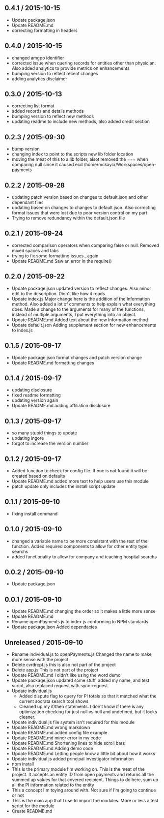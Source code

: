 ## 0.4.1 / 2015-10-15
  - Update package.json
  - Update README.md
  - correcting formatting in headers

## 0.4.0 / 2015-10-15
  - changed amgpo identifier
  - corrected issue when quering records for entities other than physician.  Also added analytics to provide metrics on enhancements
  - bumping version to reflect recent changes
  - adding analytics disclaimer

## 0.3.0 / 2015-10-13
  - correcting list format
  - added records and details methods
  - bumping version to reflect new methods
  - updating readme to include new methods, also added credit section

## 0.2.3 / 2015-09-30
  - bump version
  - changing index to point to the scripts new lib folder location
  - moving the meat of this to a lib folder, alsot removed the === when comparing null since it caused ecd /home/mckaycr/Workspaces/open-payments

## 0.2.2 / 2015-09-28
  - updating patch version based on changes to default.json and other dependant files
  - updating based on changes to changes to default.json.  Also correcting format issues that were lost due to poor version control on my part
  - Trying to remove redundancy within the default.json file

## 0.2.1 / 2015-09-24
  - corrected comparison operators when comparing false or null.  Removed mixed spaces and tabs
  - trying to fix some formatting issues...again
  - Update README.md
    Saw an error in the require()

## 0.2.0 / 2015-09-22
  - Update package.json
    updated version to reflect changes.  Also minor edit to the description.  Didn't like how it reads
  - Update index.js
    Major change here is the addition of the Information method.  Also added a lot of comments to help explain what everything does.  Made a change to the arguments for many of the functions, instead of multiple arguments, I put everything into an object.
  - Update README.md
    Added text about the new Information method
  - Update default.json
    Adding supplement section for new enhancements to index.js

## 0.1.5 / 2015-09-17
  - Update package.json
    format changes and patch version change
  - Update README.md
    formatting changes

## 0.1.4 / 2015-09-17
  - updating disclosure
  - fixed readme formatting
  - updating version again
  - Update README.md
    adding affiliation disclosure

## 0.1.3 / 2015-09-17
  - so many stupid things to update
  - updating ingore
  - forgot to increase the version number

## 0.1.2 / 2015-09-17
  - Added function to check for config file. If one is not found it will be created based on defaults
  - Update README.md
    added more text to help users use this module
  - patch update only includes the install script update

## 0.1.1 / 2015-09-10
  - fixing install command

## 0.1.0 / 2015-09-10
  - changed a variable name to be more consistant with the rest of the function.
    Added required components to allow for other entity type searchs
  - added functionality to allow for company and teaching hospital searchs

## 0.0.2 / 2015-09-10
  - Update package.json

## 0.0.1 / 2015-09-10
  - Update README.md
    changing the order so it makes a little more sense
  - Update README.md
  - Rename openPayments.js to index.js
    conforming to NPM standards
  - Update package.json
    Added dependacies

## Unreleased / 2015-09-10
  - Rename individual.js to openPayments.js
    Changed the name to make more sense with the project
  - Delete cvrdrcpt.js
    this is also not part of the project
  - Delete app.js
    This is not part of the project
  - Update README.md
    I didn't like using the word demo
  - Update package.json
    updated some stuff, added my name, and test script, also replaced request with sync-request
  - Update individual.js
    - Added dispute flag to query for PI totals so that it matched what the current socrata search tool shows
    - Cleaned up my if/then statements.  I don't know if there is any optimization checking for just null vs null and undefined, but it looks cleaner.
  - Update individual.js
    file system isn't required for this module
  - Update README.md
    wrong markdown
  - Update README.md
    added config file example
  - Update README.md
    minor error in my code
  - Update README.md
    Shortening lines to hide scroll bars
  - Update README.md
    Adding demo code
  - Update README.md
    Letting people know a little bit about how it works
  - Update individual.js
    added principal investigator information
  - npm install
  - This is the primary module I'm working on.  This is the meat of the project.  It accepts an entity ID from open payments and returns all the summed up values for that covered recipient.
    Things to do here, sum up all the PI information related to the entity
  - This a concept I'm toying around with.  Not sure if I'm going to continue or not
  - This is the main app that I use to import the modules.  More or less a test script for the module
  - Create README.md
